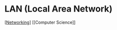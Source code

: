 # LAN (Local Area Network)

[[Networking]] [[Computer Science]]

[//begin]: # "Autogenerated link references for markdown compatibility"
[networking]: networking "Networking"
[computer-science]: computer-science "Computer Science"
[//end]: # "Autogenerated link references"